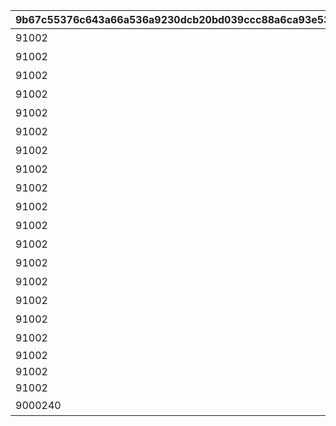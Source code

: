 |9b67c55376c643a66a536a9230dcb20bd039ccc88a6ca93e533f0e947f828e36|9311db266c5d6282ca96e9010ee63bb3314822cafb62fc6ed675058dac60ec39|85ba15b21e9860fd62c0fb153e7575ac7f196c155f8a4018946dca10c25c3ad3|1cfcd41c3daa8b52d2221f8a7762e1a631db11af3058a3acf831106094686af5|2ba775c5082749598062a9e32419f277ec545798d689fbc6e16c647b7e700177|f3693e409a226fe01255fd2f2dc852a5b187a3cae0793bfd5708d9f1adc91717|f5cf51308e121d51cb8af45ddceb58bb6d47bae7d91ea12e37b4977c0d601678|692090b8568340a84d8aa2fd876cfc834d258e2b6701c44bdb55cf201a0cb9ab|cbda9046457bace4e81c751673313d3308599d45e8970344aecb784646db3dcf|
| --- | --- | --- | --- | --- | --- | --- | --- | --- |
|91002|10136|20|0|0|8|5136061|ぶらり\n基本世界の旅|5136005|
|91002|10136|20|5136061|5136061|8|5136062|ファンの目は\n針の穴も通す|0|
|91002|10136|20|5136061|5136061|8|5136063|あなたの名前は|0|
|91002|10136|20|5136061|5136061|8|5136064|すれ違いの\n昼下がり|0|
|91002|10136|20|5136061|5136061|8|5136065|お姉さん\nだから大丈夫！|0|
|91002|10136|20|5136061|5136061|8|5136066|あなたは\n忍者ですか？|0|
|91002|10136|20|5136061|5136061|8|5136067|世界を越えても\n大悪党|0|
|91002|10136|20|5136061|5136061|8|5136068|風と冥風|0|
|91002|10136|20|5136061|5136061|8|5136069|他人の空似の\nこわ～い話|0|
|91002|10137|20|5136061|0|8|5137061|同じ星空の下|5137005|
|91002|10137|20|5137061|5137061|8|5137062|笑う侵入者|0|
|91002|10137|20|5137062|5137061|8|5137063|慣れ親しんだ初対面|0|
|91002|10137|20|5137063|5137061|8|5137064|大人の話は夜の間に|0|
|91002|10137|20|5137064|5137061|8|5137065|寂しがり屋じゃない|0|
|91002|10137|20|5137065|5137061|8|5137066|ランドソルに乾杯|0|
|91002|10137|20|5137066|5137061|8|5137067|寂しさは雪の下に|0|
|91002|10137|20|5137067|5137067|8|5137068|エリスの餞別|0|
|91002|10137|20|5137068|5137068|8|5137069|NO.HP1895L14|0|
|91002|10137|20|5137069|5137068|8|5137070|NO.HT1963PM|0|
|91002|10137|20|5137070|5137068|8|5137071|NO.UNKNOWN|0|
|9000240|10137|1|0|5137071|16|5137072|もう一つのギルド|0|